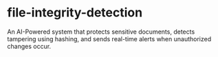 # file-integrity-detection
An AI-Powered system that protects sensitive documents, detects tampering using hashing, and sends real-time alerts when unauthorized changes occur.
